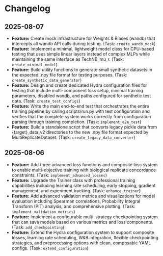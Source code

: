 # Changelog

## 2025-08-07

- **Feature:** Create mock infrastructure for Weights & Biases (wandb) that intercepts all wandb API calls during testing. (Task: `create_wandb_mock`)
- **Feature:** Implement a minimal, lightweight model class for CPU-based testing that uses simple linear layers instead of complex MLPs while maintaining the same interface as TechNB_mu_r. (Task: `create_minimal_model`)
- **Feature:** Build utility functions to generate small synthetic datasets in the expected .npy file format for testing purposes. (Task: `create_synthetic_data_generator`)
- **Feature:** Design and create dedicated Hydra configuration files for testing that include multi-component loss setup, minimal training parameters, disabled wandb, and paths configured for synthetic test data. (Task: `create_test_configs`)
- **Feature:** Write the main end-to-end test that orchestrates the entire training pipeline by calling scripts/run.py with test configuration and verifies that the complete system works correctly from configuration parsing through training completion. (Task: `implement_e2e_test`)
- **Feature:** Build a standalone script that converts legacy pickle data from {target}_data_v2 directories to the new .npy file format expected by MultiReplicateDataset. (Task: `create_legacy_data_converter`)

## 2025-08-06

- **Feature:** Add three advanced loss functions and composite loss system to enable multi-objective training with biological replicate concordance constraints. (Task: `implement_advanced_losses`)
- **Feature:** Upgrade the Trainer class with professional training capabilities including learning rate scheduling, early stopping, gradient management, and experiment tracking. (Task: `enhance_trainer`)
- **Feature:** Add advanced validation metrics and visualizations for model evaluation including Spearman correlations, Probability Integral Transform (PIT) analysis, and comprehensive plotting. (Task: `implement_validation_metrics`)
- **Feature:** Implement a configurable multi-strategy checkpointing system that can save models based on various metrics and loss components. (Task: `add_checkpointing`)
- **Feature:** Extend the Hydra configuration system to support composite losses, learning rate scheduling, W&B integration, flexible checkpointing strategies, and preprocessing options with clean, composable YAML configs. (Task: `extend_configuration`)